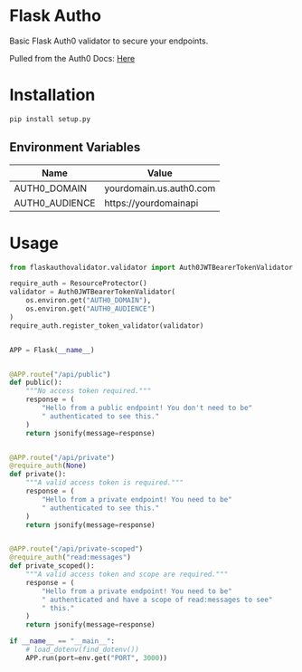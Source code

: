 # Flask Autho

Basic Flask Auth0 validator to secure your endpoints.

Pulled from the Auth0 Docs: [Here](https://auth0.com/docs/quickstart/backend/python/interactive)


# Installation

```bash
pip install setup.py
```

## Environment Variables

| Name           | Value                   |
| -------------- | ----------------------- |
| AUTH0_DOMAIN   | yourdomain.us.auth0.com |
| AUTH0_AUDIENCE | https://yourdomainapi   |

# Usage

```python
from flaskauthovalidator.validator import Auth0JWTBearerTokenValidator

require_auth = ResourceProtector()
validator = Auth0JWTBearerTokenValidator(
    os.environ.get("AUTH0_DOMAIN"),
    os.environ.get("AUTH0_AUDIENCE")
)
require_auth.register_token_validator(validator)


APP = Flask(__name__)


@APP.route("/api/public")
def public():
    """No access token required."""
    response = (
        "Hello from a public endpoint! You don't need to be"
        " authenticated to see this."
    )
    return jsonify(message=response)


@APP.route("/api/private")
@require_auth(None)
def private():
    """A valid access token is required."""
    response = (
        "Hello from a private endpoint! You need to be"
        " authenticated to see this."
    )
    return jsonify(message=response)


@APP.route("/api/private-scoped")
@require_auth("read:messages")
def private_scoped():
    """A valid access token and scope are required."""
    response = (
        "Hello from a private endpoint! You need to be"
        " authenticated and have a scope of read:messages to see"
        " this."
    )
    return jsonify(message=response)

if __name__ == "__main__":
    # load_dotenv(find_dotenv())
    APP.run(port=env.get("PORT", 3000))



```
